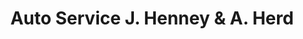 ---
title: "Auto Service J. Henney & A. Herd"
url: /muenster-hessen/auto-service-j-henney-und-a-herd/
shop: Autowerkstatt
---